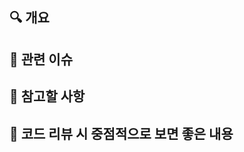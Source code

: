 ## 🔍 개요
<!--
  무엇을 변경했나요?
  왜 변경했나요? (이유/동기/관련 테켓)
-->

## 🔗 관련 이슈
<!--
  이슈 번호 및 링크
-->

## 📝 참고할 사항

## 🎯 코드 리뷰 시 중점적으로 보면 좋은 내용
